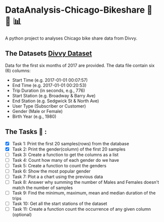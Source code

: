 # DataAnalysis-Chicago-Bikeshare :city_sunrise: :bicyclist: :bar_chart:
A python project to analyses Chicago bike share data from Divvy.

## The Datasets [Divvy Dataset](https://www.divvybikes.com/system-data)
Data for the first six months of 2017 are provided. The data file contain six (6) columns:

* Start Time (e.g. 2017-01-01 00:07:57)
* End Time (e.g. 2017-01-01 00:20:53)
* Trip Duration (in seconds, e.g., 776)
* Start Station (e.g. Broadway & Barry Ave)
* End Station (e.g. Sedgwick St & North Ave)
* User Type (Subscriber or Customer)
* Gender (Male or Female)
* Birth Year (e.g., 1980)


## The Tasks :dart: :

- [x] Task 1: Print the first 20 samples(rows) from the database
- [x] Task 2: Print the gender(column) of the first 20 samples
- [ ] Task 3: Create a function to get the columns as a list
- [ ] Task 4: Count how many of each gender do we have
- [ ] Task 5: Create a function to count the genders
- [ ] Task 6: Show the most popular gender
- [ ] Task 7: Plot a a chart using the previous data
- [ ] Task 8: Answer why summing the number of Males and Females doesn't match the number of samples
- [ ] Task 9: Find the minimum, maximum, mean and median duration of the trips
- [ ] Task 10: Get all the start stations of the dataset
- [ ] Task 11: Create a function count the occurrence of any given column (optional)
